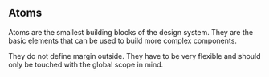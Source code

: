 ## Atoms

Atoms are the smallest building blocks of the design system. 
They are the basic elements that can be used to build more complex components.

They do not define margin outside. They have to be very flexible and should only be touched with the global scope in mind.
